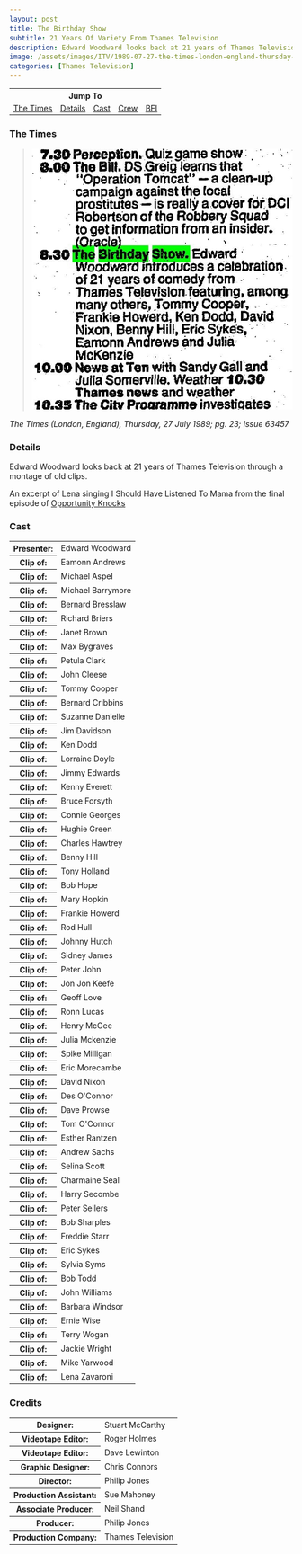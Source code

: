 ```yaml
---
layout: post
title: The Birthday Show
subtitle: 21 Years Of Variety From Thames Television
description: Edward Woodward looks back at 21 years of Thames Television through a montage of old clips. An excerpt of Lena singing I Should Have Listened To Mama from the final episode of Opportunity Knocks is shown.
image: /assets/images/ITV/1989-07-27-the-times-london-england-thursday-page-23-200x200.png
categories: [Thames Television]
---
```


<table style="text-align:center;">
<tr><th colspan="5">Jump To</th></tr>

<tr>
<td><a href="#the-times">The Times</a></td>
<td><a href="#details">Details</a></td>
<td><a href="#cast">Cast</a></td>
<td><a href="#crew">Crew</a></td>
<td><a href="http://explore.bfi.org.uk/4ce2b79d412be">BFI</a></td>
</tr>
</table>

### The Times
> ![](/assets/images/ITV/1989-07-27-the-times-london-england-thursday-page-23.jpg)

<cite>The Times (London, England), Thursday, 27 July 1989; pg. 23; Issue 63457</cite>

### Details
Edward Woodward looks back at 21 years of Thames Television through a montage of old clips.

An excerpt of Lena singing I Should Have Listened To Mama from the final episode of [Opportunity Knocks](/thames%20television/opportunity%20knocks/1978/03/20/opportunity-knocks.html)

### Cast
<table>
<tr><th>Presenter:</th><td>Edward Woodward</td></tr>
<tr><th>Clip of:</th><td>Eamonn Andrews</td></tr>
<tr><th>Clip of:</th><td>Michael Aspel</td></tr>
<tr><th>Clip of:</th><td>Michael Barrymore</td></tr>
<tr><th>Clip of:</th><td>Bernard Bresslaw</td></tr>
<tr><th>Clip of:</th><td>Richard Briers</td></tr>
<tr><th>Clip of:</th><td>Janet Brown</td></tr>
<tr><th>Clip of:</th><td>Max Bygraves</td></tr>
<tr><th>Clip of:</th><td>Petula Clark</td></tr>
<tr><th>Clip of:</th><td>John Cleese</td></tr>
<tr><th>Clip of:</th><td>Tommy Cooper</td></tr>
<tr><th>Clip of:</th><td>Bernard Cribbins</td></tr>
<tr><th>Clip of:</th><td>Suzanne Danielle</td></tr>
<tr><th>Clip of:</th><td>Jim Davidson</td></tr>
<tr><th>Clip of:</th><td>Ken Dodd</td></tr>
<tr><th>Clip of:</th><td>Lorraine Doyle</td></tr>
<tr><th>Clip of:</th><td>Jimmy Edwards</td></tr>
<tr><th>Clip of:</th><td>Kenny Everett</td></tr>
<tr><th>Clip of:</th><td>Bruce Forsyth</td></tr>
<tr><th>Clip of:</th><td>Connie Georges</td></tr>
<tr><th>Clip of:</th><td>Hughie Green</td></tr>
<tr><th>Clip of:</th><td>Charles Hawtrey</td></tr>
<tr><th>Clip of:</th><td>Benny Hill</td></tr>
<tr><th>Clip of:</th><td>Tony Holland</td></tr>
<tr><th>Clip of:</th><td>Bob Hope</td></tr>
<tr><th>Clip of:</th><td>Mary Hopkin</td></tr>
<tr><th>Clip of:</th><td>Frankie Howerd</td></tr>
<tr><th>Clip of:</th><td>Rod Hull</td></tr>
<tr><th>Clip of:</th><td>Johnny Hutch</td></tr>
<tr><th>Clip of:</th><td>Sidney James</td></tr>
<tr><th>Clip of:</th><td>Peter John</td></tr>
<tr><th>Clip of:</th><td>Jon Jon Keefe</td></tr>
<tr><th>Clip of:</th><td>Geoff Love</td></tr>
<tr><th>Clip of:</th><td>Ronn Lucas</td></tr>
<tr><th>Clip of:</th><td>Henry McGee</td></tr>
<tr><th>Clip of:</th><td>Julia Mckenzie</td></tr>
<tr><th>Clip of:</th><td>Spike Milligan</td></tr>
<tr><th>Clip of:</th><td>Eric Morecambe</td></tr>
<tr><th>Clip of:</th><td>David Nixon</td></tr>
<tr><th>Clip of:</th><td>Des O'Connor</td></tr>
<tr><th>Clip of:</th><td>Dave Prowse</td></tr>
<tr><th>Clip of:</th><td>Tom O'Connor</td></tr>
<tr><th>Clip of:</th><td>Esther Rantzen</td></tr>
<tr><th>Clip of:</th><td>Andrew Sachs</td></tr>
<tr><th>Clip of:</th><td>Selina Scott</td></tr>
<tr><th>Clip of:</th><td>Charmaine Seal</td></tr>
<tr><th>Clip of:</th><td>Harry Secombe</td></tr>
<tr><th>Clip of:</th><td>Peter Sellers</td></tr>
<tr><th>Clip of:</th><td>Bob Sharples</td></tr>
<tr><th>Clip of:</th><td>Freddie Starr</td></tr>
<tr><th>Clip of:</th><td>Eric Sykes</td></tr>
<tr><th>Clip of:</th><td>Sylvia Syms</td></tr>
<tr><th>Clip of:</th><td>Bob Todd</td></tr>
<tr><th>Clip of:</th><td>John Williams</td></tr>
<tr><th>Clip of:</th><td>Barbara Windsor</td></tr>
<tr><th>Clip of:</th><td>Ernie Wise</td></tr>
<tr><th>Clip of:</th><td>Terry Wogan</td></tr>
<tr><th>Clip of:</th><td>Jackie Wright</td></tr>
<tr><th>Clip of:</th><td>Mike Yarwood</td></tr>
<tr><th>Clip of:</th><td>Lena Zavaroni</td></tr>
</table>

### Credits
<table>
<tr><th>Designer:</th><td>Stuart McCarthy</td></tr>
<tr><th>Videotape Editor:</th><td>Roger Holmes</td></tr>
<tr><th>Videotape Editor:</th><td>Dave Lewinton</td></tr>
<tr><th>Graphic Designer:</th><td>Chris Connors</td></tr>
<tr><th>Director:</th><td>Philip Jones</td></tr>
<tr><th>Production Assistant:</th><td>Sue Mahoney</td></tr>
<tr><th>Associate Producer:</th><td>Neil Shand</td></tr>
<tr><th>Producer:</th><td>Philip Jones</td></tr>
<tr><th>Production Company:</th><td>Thames Television</td></tr>
</table>

